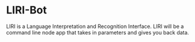 # LIRI-Bot
LIRI is a Language Interpretation and Recognition Interface. LIRI will be a command line node app that takes in parameters and gives you back data.
